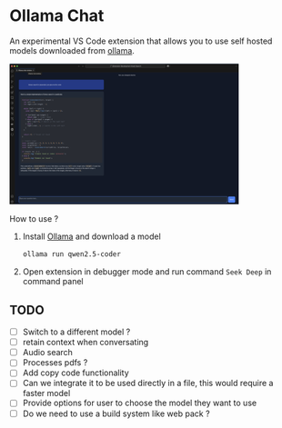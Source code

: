 # Ollama Chat

An experimental VS Code extension that allows you to use self hosted models downloaded from [ollama](https://ollama.com/download).

<img src="./.docs/ollama-chat-demo.png" alt="ollam-chat-demo" width="80%">

How to use ?

1. Install [Ollama](https://ollama.com/download) and download a model

    ```bash
    ollama run qwen2.5-coder
    ```

2. Open extension in debugger mode and run command `Seek Deep` in command panel

## TODO

* [ ] Switch to a different model ?
* [ ] retain context when conversating
* [ ] Audio search
* [ ] Processes pdfs ?
* [ ] Add copy code functionality
* [ ] Can we integrate it to be used directly in a file, this would require a faster model
* [ ] Provide options for user to choose the model they want to use
* [ ] Do we need to use a build system like web pack ?
